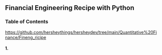 ## Financial Engineering Recipe with Python

### Table of Contents
https://github.com/hersheythings/hersheydev/tree/main/Quantitative%20Finance/Fineng_ricipe
#### 1.

